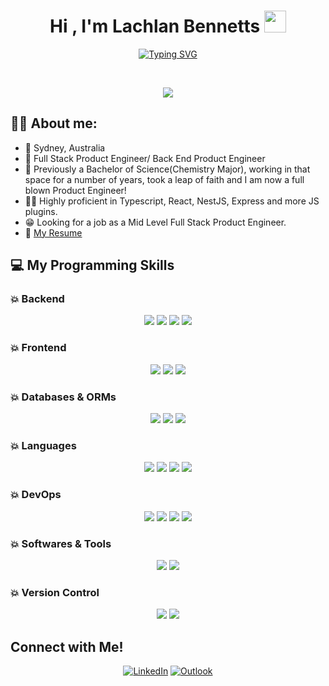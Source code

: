 <h1 align="center">Hi , I'm Lachlan Bennetts <img src="https://media.giphy.com/media/hvRJCLFzcasrR4ia7z/giphy.gif" width="35"></h1>

<p align="center">
<a href="https://git.io/typing-svg"><img src="https://readme-typing-svg.demolab.com?font=Rubik+Vinyl&weight=600&pause=1000&color=FE4A49&center=true&vCenter=true&width=435&lines=Le+Wagon+Full+Stack+Graduate;1+Year+Intensive+Industry+Experience;+Interested+in+exciting+new+projects!" alt="Typing SVG" /></a>
</p>

<br>

<p align="center"> 
	<img src="https://komarev.com/ghpvc/?username=lachlan-bennetts&color=fe4a49">
</p>


## :sassy_man:  About me:
- :round_pushpin: Sydney, Australia
- :briefcase: Full Stack Product Engineer/ Back End Product Engineer
- :school: Previously a Bachelor of Science(Chemistry Major), working in that space for a number of years, took a leap of faith and I am now a full blown Product Engineer!
- :technologist: Highly proficient in Typescript, React, NestJS, Express and more JS plugins.
- :grin: Looking for a job as a Mid Level Full Stack Product Engineer.
- :notebook: [My Resume](https://drive.google.com/file/d/1fLp990-kBAUNVz7SPHRN3Hg4YZhQfBR2/view?usp=sharing)

## 💻 My Programming Skills
### :boom: Backend
<p align="center">
	<img src="https://img.shields.io/badge/Node.js-393?logo=nodedotjs&logoColor=fff&style=for-the-badge">
	<img src="https://img.shields.io/badge/Express-000?logo=express&logoColor=fff&style=for-the-badge">
	<img src="https://img.shields.io/badge/NestJS-E0234E?logo=nestjs&logoColor=fff&style=for-the-badge">
	<img src="https://img.shields.io/badge/rails-%23CC0000.svg?style=for-the-badge&logo=ruby-on-rails&logoColor=white">
</p>


### :boom: Frontend
<p align="center">
	<img src="https://img.shields.io/badge/html5-%23E34F26.svg?style=for-the-badge&logo=html5&logoColor=white">
	<img src="https://img.shields.io/badge/css3-%231572B6.svg?style=for-the-badge&logo=css3&logoColor=white">
	<img src="https://img.shields.io/badge/React-61DAFB?logo=react&logoColor=000&style=for-the-badge">
</p>

### :boom: Databases & ORMs
<p align="center">
	<img src="https://img.shields.io/badge/postgres-%23316192.svg?style=for-the-badge&logo=postgresql&logoColor=white">
	<img src="https://img.shields.io/badge/MySQL-4479A1?logo=mysql&logoColor=fff&style=for-the-badge">
	<img src="https://img.shields.io/badge/MongoDB-47A248?logo=mongodb&logoColor=fff&style=for-the-badge">
</p>

### :boom: Languages
<p align="center">
	<img src="https://img.shields.io/badge/JavaScript-F7DF1E?logo=javascript&logoColor=000&style=for-the-badge">
	<img src="https://img.shields.io/badge/TypeScript-3178C6?logo=typescript&logoColor=fff&style=for-the-badge">
	<img src="https://img.shields.io/badge/ruby-%23CC342D.svg?style=for-the-badge&logo=ruby&logoColor=white">
	<img src="https://img.shields.io/badge/python-3670A0?style=for-the-badge&logo=python&logoColor=ffdd54">
</p>

### :boom: DevOps
<p align="center">
	<img src="https://img.shields.io/badge/Red%20Hat%20Open%20Shift-E00?logo=redhatopenshift&logoColor=fff&style=for-the-badge">
	<img src="https://img.shields.io/badge/kubernetes-%23326ce5.svg?style=for-the-badge&logo=kubernetes&logoColor=white">
	<img src="https://img.shields.io/badge/Tekton-FD495C?logo=tekton&logoColor=fff&style=for-the-badge>
 	<img src="https://img.shields.io/badge/Jenkins-D24939?logo=jenkins&logoColor=fff&style=for-the-badge">
  	<img src="https://img.shields.io/badge/Bamboo-0052CC?logo=bamboo&logoColor=fff&style=for-the-badge">

</p>

### :boom: Softwares & Tools
<p align="center">
	<img src="https://img.shields.io/badge/Visual%20Studio%20Code-0078d7.svg?style=for-the-badge&logo=visual-studio-code&logoColor=white">
	<img src="https://img.shields.io/badge/Red%20Hat-EE0000?style=for-the-badge&logo=redhat&logoColor=white">
</p>

### :boom: Version Control
<p align="center">
	<img src="https://img.shields.io/badge/git-%23F05033.svg?style=for-the-badge&logo=git&logoColor=white">
	<img src="https://img.shields.io/badge/github-%23121011.svg?style=for-the-badge&logo=github&logoColor=white">
</p>

## Connect with Me!
<p align="center">
<a href="https://www.linkedin.com/in/lachlan-bennetts/"><img src="https://img.shields.io/badge/linkedin-%230077B5.svg?style=for-the-badge&logo=linkedin&logoColor=white" alt="LinkedIn"><a>
<a href="mailto:lachlanbennetts@hotmail.com"><img src="https://img.shields.io/badge/Microsoft_Outlook-0078D4?style=for-the-badge&logo=microsoft-outlook&logoColor=white" alt="Outlook"></a>
</p>
